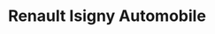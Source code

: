 ---
title: "Renault Isigny Automobile"
url: /isigny-sur-mer/renault-isigny-automobile/
shop: voiture
---